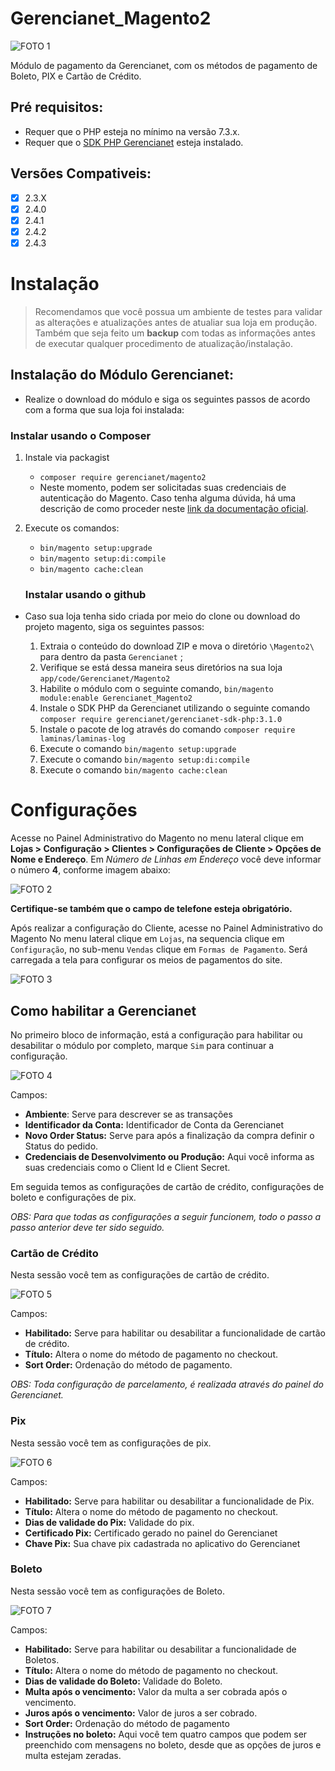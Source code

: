 # Gerencianet_Magento2

![FOTO 1](.github/img/1.png)

Módulo de pagamento da Gerencianet, com os métodos de pagamento de Boleto, PIX e Cartão de Crédito.

## Pré requisitos:

- Requer que o PHP esteja no mínimo na versão 7.3.x.
- Requer que o [SDK PHP Gerencianet](https://github.com/gerencianet/gn-api-sdk-php) esteja instalado.

## Versões Compativeis:
- [x] 2.3.X
- [x] 2.4.0
- [x] 2.4.1
- [x] 2.4.2
- [x] 2.4.3

# Instalação

> Recomendamos que você possua um ambiente de testes para validar as alterações e atualizações antes de atualiar sua loja em produção. Também que seja feito um **backup** com todas as informações antes de executar qualquer procedimento de atualização/instalação.

## Instalação do Módulo Gerencianet:

- Realize o download do módulo e siga os seguintes passos de acordo com a forma que sua loja foi instalada:

### Instalar usando o Composer

1. Instale via packagist 
   - ```composer require gerencianet/magento2```
   - Neste momento, podem ser solicitadas suas credenciais de autenticação do Magento. Caso tenha alguma dúvida, há uma descrição de como proceder neste [link da documentação oficial](http://devdocs.magento.com/guides/v2.0/install-gde/prereq/connect-auth.html).
2. Execute os comandos:
   - ```bin/magento setup:upgrade```
   - ```bin/magento setup:di:compile```
   - ```bin/magento cache:clean```
   

   ### Instalar usando o github

- Caso sua loja tenha sido criada por meio do clone ou download do projeto magento, siga os seguintes passos:

  1. Extraia o conteúdo do download ZIP e mova o diretório ```\Magento2\``` para dentro da pasta ```Gerencianet``` ;
  2. Verifique se está dessa maneira seus diretórios na sua loja ```app/code/Gerencianet/Magento2```
  3. Habilite o módulo com o seguinte comando, ```bin/magento module:enable Gerencianet_Magento2```
  4. Instale o SDK PHP da Gerencianet utilizando o seguinte comando ```composer require gerencianet/gerencianet-sdk-php:3.1.0```
  5. Instale o pacote de log através do comando ```composer require laminas/laminas-log```
  6. Execute o comando ```bin/magento setup:upgrade```
  7. Execute o comando ```bin/magento setup:di:compile```
  8. Execute o comando ```bin/magento cache:clean```
 

# Configurações

Acesse no Painel Administrativo do Magento no menu lateral clique em **Lojas > Configuração > Clientes > Configurações de Cliente > Opções de Nome e Endereço**. Em *Número de Linhas em Endereço* você deve informar o número **4**, conforme imagem abaixo:

![FOTO 2](.github/img/2.png)

**Certifique-se também que o campo de telefone esteja obrigatório.**

Após realizar a configuração do Cliente, acesse no Painel Administrativo do Magento No menu lateral clique em `Lojas`, na sequencia clique em `Configuração`, no sub-menu `Vendas` clique em `Formas de Pagamento`. Será carregada a tela para configurar os meios de pagamentos do site.

![FOTO 3](.github/img/3.png)

## Como habilitar a Gerencianet

No primeiro bloco de informação, está a configuração para habilitar ou desabilitar o módulo por completo, marque `Sim` para continuar a configuração. 

![FOTO 4](.github/img/4.png)

Campos: 
 - **Ambiente**: Serve para descrever se as transações 
 - **Identificador da Conta:** Identificador de Conta da Gerencianet
 - **Novo Order Status:** Serve para após a finalização da compra definir o Status do pedido.
 - **Credenciais de Desenvolvimento ou Produção:** Aqui você informa as suas credenciais como o Client Id e Client Secret.

Em seguida temos as configurações de cartão de crédito, configurações de boleto e configurações de pix.

_OBS: Para que todas as configurações a seguir funcionem, todo o passo a passo anterior deve ter sido seguido._

### Cartão de Crédito 

Nesta sessão você tem as configurações de cartão de crédito.

![FOTO 5](.github/img/5.png)

Campos: 
 - **Habilitado:** Serve para habilitar ou desabilitar a funcionalidade de cartão de crédito.
 - **Título:** Altera o nome do método de pagamento no checkout.
 - **Sort Order:** Ordenação do método de pagamento.

*OBS: Toda configuração de parcelamento, é realizada através do painel do Gerencianet.*

### Pix 

Nesta sessão você tem as configurações de pix.

![FOTO 6](.github/img/6.png)

Campos: 
 - **Habilitado:** Serve para habilitar ou desabilitar a funcionalidade de Pix.
 - **Título:** Altera o nome do método de pagamento no checkout.
 - **Dias de validade do Pix:** Validade do pix.
 - **Certificado Pix:** Certificado gerado no painel do Gerencianet
 - **Chave Pix:** Sua chave pix cadastrada no aplicativo do Gerencianet

### Boleto 

Nesta sessão você tem as configurações de Boleto.

![FOTO 7](.github/img/7.png)

Campos: 
 - **Habilitado:** Serve para habilitar ou desabilitar a funcionalidade de Boletos.
 - **Título:** Altera o nome do método de pagamento no checkout.
 - **Dias de validade do Boleto:** Validade do Boleto.
 - **Multa após o vencimento:** Valor da multa a ser cobrada após o vencimento.
 - **Juros após o vencimento:** Valor de juros a ser cobrado.
 - **Sort Order:** Ordenação do método de pagamento
 - **Instruções no boleto:** Aqui você tem quatro campos que podem ser preenchido com mensagens no boleto, desde que as opções de juros e multa estejam zeradas.
